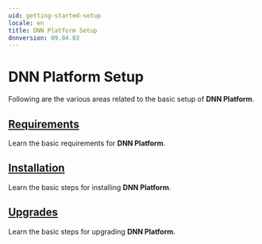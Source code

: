 ```yaml
---
uid: getting-started-setup
locale: en
title: DNN Platform Setup
dnnversion: 09.04.03
---
```


# DNN Platform Setup
Following are the various areas related to the basic setup of **DNN Platform**.

## [Requirements](xref:setup-requirements)
Learn the basic requirements for **DNN Platform**.

## [Installation](xref:setup-installation)
Learn the basic steps for installing **DNN Platform**.

## [Upgrades](xref:setup-upgrades)
Learn the basic steps for upgrading **DNN Platform**.
